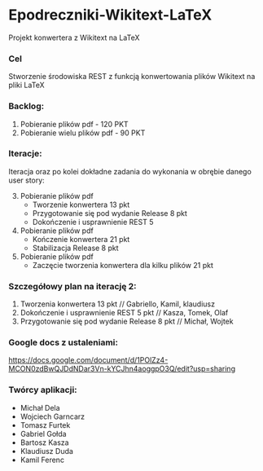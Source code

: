 # Epodreczniki-Wikitext-LaTeX
Projekt konwertera z Wikitext na LaTeX

### Cel
Stworzenie środowiska REST z funkcją konwertowania plików Wikitext na pliki LaTeX

### Backlog:  
1. Pobieranie plików pdf - 120 PKT
2. Pobieranie wielu plików pdf - 90 PKT

### Iteracje:
Iteracja oraz po kolei dokładne zadania do wykonania w obrębie danego user story:

3. Pobieranie plików pdf
	 - Tworzenie konwertera 13 pkt
	 - Przygotowanie się pod wydanie Release 8 pkt
	 - Dokończenie i usprawnienie REST 5
4. Pobieranie plików pdf
	 - Kończenie konwertera 21 pkt
	 - Stabilizacja Release 8 pkt
5. Pobieranie plików pdf
	 - Zaczęcie tworzenia konwertera dla kilku plików 21 pkt 


### Szczegółowy plan na iterację 2:
1. Tworzenia konwertera 13 pkt // Gabriello, Kamil, klaudiusz
2. Dokończenie i usprawnienie REST 5 pkt // Kasza, Tomek, Olaf
3. Przygotowanie się pod wydanie Release 8 pkt //  Michał, Wojtek



### Google docs z ustaleniami:
https://docs.google.com/document/d/1POlZz4-MCON0zdBwQJDdNDar3Vn-kYCJhn4aoggpO3Q/edit?usp=sharing

### Twórcy aplikacji:
 - Michał Dela
 - Wojciech Garncarz
 - Tomasz Furtek
 - Gabriel Gołda
 - Bartosz Kasza
 - Klaudiusz Duda
 - Kamil Ferenc

